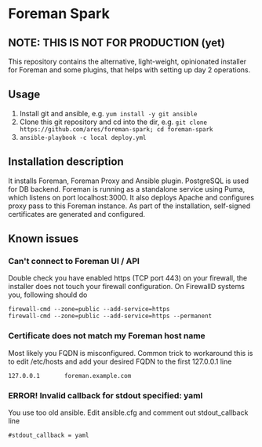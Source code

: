 # Foreman Spark

## NOTE: THIS IS NOT FOR PRODUCTION (yet)

This repository contains the alternative, light-weight, opinionated installer
for Foreman and some plugins, that helps with setting up day 2 operations.

## Usage

1. Install git and ansible, e.g. `yum install -y git ansible`
1. Clone this git repository and cd into the dir, e.g. `git clone https://github.com/ares/foreman-spark; cd foreman-spark`
1. `ansible-playbook -c local deploy.yml`

## Installation description

It installs Foreman, Foreman Proxy and Ansible plugin. PostgreSQL is used
for DB backend. Foreman is running as a standalone service using Puma, which
listens on port localhost:3000. It also deploys Apache and configures proxy
pass to this Foreman instance. As part of the installation, self-signed
certificates are generated and configured.

## Known issues

### Can't connect to Foreman UI / API

Double check you have enabled https (TCP port 443) on your firewall,
the installer does not touch your firewall configuration. On FirewallD
systems you, following should do

```
firewall-cmd --zone=public --add-service=https
firewall-cmd --zone=public --add-service=https --permanent
```

### Certificate does not match my Foreman host name

Most likely you FQDN is misconfigured. Common trick to workaround this is to
edit /etc/hosts and add your desired FQDN to the first 127.0.0.1 line

```
127.0.0.1       foreman.example.com
```

### ERROR! Invalid callback for stdout specified: yaml

You use too old ansible. Edit ansible.cfg and comment out stdout_callback line

`#stdout_callback = yaml`

